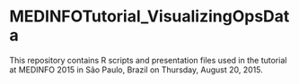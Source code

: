 # MEDINFOTutorial_VisualizingOpsData
This repository contains R scripts and presentation files used in the tutorial at MEDINFO 2015 in São Paulo, Brazil on Thursday, August 20, 2015.
